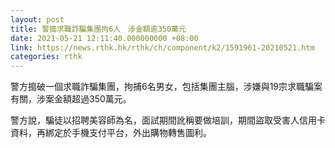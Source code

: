 ```yaml
---
layout: post
title: 警搗求職詐騙集團拘6人　涉金額逾350萬元
date: 2021-05-21 12:11:40.000000000 +08:00
link: https://news.rthk.hk/rthk/ch/component/k2/1591961-20210521.htm
categories: rthk
---
```


警方搗破一個求職詐騙集團，拘捕6名男女，包括集團主腦，涉嫌與19宗求職騙案有關，涉案金額超過350萬元。

警方說，騙徒以招聘美容師為名，面試期間訛稱要做培訓，期間盜取受害人信用卡資料，再綁定於手機支付平台，外出購物轉售圖利。
